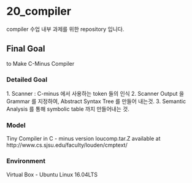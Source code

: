 # 20_compiler
compiler 수업 내부 과제를 위한 repository 입니다.

<h2>Final Goal</h2>  
to Make C-Minus Compiler

<h3>Detailed Goal</h3>  
1. Scanner : C-minus 에서 사용하는 token 들의 인식  
2. Scanner Output 을 Grammar 를 지정하여, Abstract Syntax Tree 를 만들어 내는것.  
3. Semantic Analysis 를 통해 symbolic table 까지 만들어내는 것.  

<h3>Model</h3>  
Tiny Compiler in C - minus version  
loucomp.tar.Z available at http://www.cs.sjsu.edu/faculty/louden/cmptext/  

<h3>Environment</h3> 
Virtual Box - Ubuntu Linux 16.04LTS  
